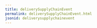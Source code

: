 ```yaml
---
title: deliverySupplyChainEvent
permalink: deliverySupplyChainEvent.html
jsonid: deliverysupplychainevent
---
```

